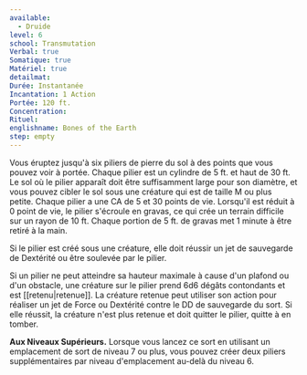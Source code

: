 ```yaml
---
available:
  - Druide
level: 6
school: Transmutation
Verbal: true
Somatique: true
Matériel: true
detailmat:
Durée: Instantanée
Incantation: 1 Action
Portée: 120 ft.
Concentration:
Rituel:
englishname: Bones of the Earth
step: empty
---
```

Vous éruptez jusqu'à six piliers de pierre du sol à des points que vous pouvez voir à portée. Chaque pilier est un cylindre de 5 ft. et haut de 30 ft. Le sol où le pilier apparaît doit être suffisamment large pour son diamètre, et vous pouvez cibler le sol sous une créature qui est de taille M ou plus petite. Chaque pilier a une CA de 5 et 30 points de vie. Lorsqu'il est réduit à 0 point de vie, le pilier s'écroule en gravas, ce qui crée un terrain difficile sur un rayon de 10 ft. Chaque portion de 5 ft. de gravas met 1 minute à être retiré à la main.

Si le pilier est créé sous une créature, elle doit réussir un jet de sauvegarde de Dextérité ou être soulevée par le pilier.

Si un pilier ne peut atteindre sa hauteur maximale à cause d'un plafond ou d'un obstacle, une créature sur le pilier prend 6d6 dégâts contondants et est [[retenu|retenue]]. La créature retenue peut utiliser son action pour réaliser un jet de Force ou Dextérité contre le DD de sauvegarde du sort. Si elle réussit, la créature n'est plus retenue et doit quitter le pilier, quitte à en tomber.

__Aux Niveaux Supérieurs.__ Lorsque vous lancez ce sort en utilisant un emplacement de sort de niveau 7 ou plus, vous pouvez créer deux piliers supplémentaires par niveau d'emplacement au-delà du niveau 6.
